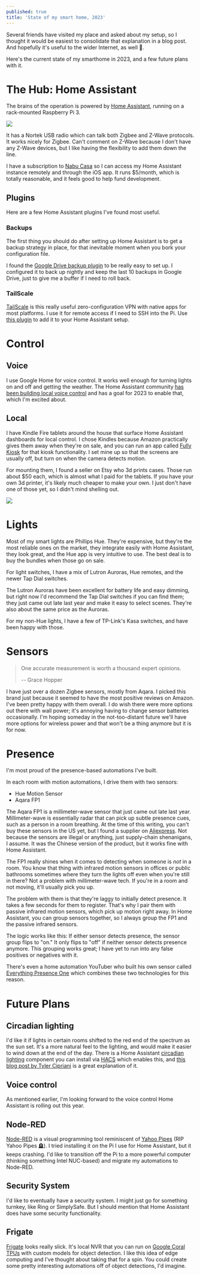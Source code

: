 ```yaml
---
published: true
title: 'State of my smart home, 2023'
---
```


Several friends have visited my place and asked about my setup, so I thought it would be easiest to 
consolidate that explanation in a blog post. And hopefully it's useful to the wider Internet, as well 🙂.

Here's the current state of my smarthome in 2023, and a few future plans with it.

# The Hub: Home Assistant

The brains of the operation is powered by [Home Assistant](https://www.home-assistant.io/), running on a rack-mounted Raspberry Pi 3.

![]({{site.cdn_path}}/2023/01/11/rack-pi.jpg)

It has a Nortek USB radio which can talk both Zigbee and Z-Wave protocols. It works nicely for Zigbee. Can't comment on Z-Wave because
I don't have any Z-Wave devices, but I like having the flexibility to add them down the line.

I have a subscription to [Nabu Casa](https://www.nabucasa.com/) so I can access my Home Assistant instance remotely and through the iOS app.
It runs $5/month, which is totally reasonable, and it feels good to help fund development. 

## Plugins

Here are a few Home Assistant plugins I've found most useful.

### Backups

The first thing you should do after setting up Home Assistant is to get a backup strategy in place,
for that inevitable moment when you bork your configuration file.

I found the [Google Drive backup plugin](https://github.com/sabeechen/hassio-google-drive-backup) to be really easy to set up. 
I configured it to back up nightly and keep the last 10 backups in Google Drive, just to give me a buffer
if I need to roll back.

### TailScale

[TailScale](https://tailscale.com) is this really useful zero-configuration VPN with native apps for 
most platforms. I use it for remote access if I need to SSH into the Pi. Use [this plugin](https://www.home-assistant.io/integrations/tailscale/)
to add it to your Home Assistant setup.

# Control

## Voice

I use Google Home for voice control. It works well enough for turning lights on and off and getting the weather. The Home
Assistant community [has been building local voice control](https://www.home-assistant.io/blog/2022/12/20/year-of-voice/) 
and has a goal for 2023 to enable that, which I'm excited about.

## Local

I have Kindle Fire tablets around the house that surface Home Assistant dashboards for local control.
I chose Kindles because Amazon practically gives them away when they're on sale, and you can run an app called [Fully Kiosk](https://www.fully-kiosk.com/en/) 
for that kiosk functionality. I set mine up so that the screens are usually off, but turn on when the camera detects motion.

For mounting them, I found a seller on Etsy who 3d prints cases. Those run about $50 each, which is almost what I paid for the tablets. 
If you have your own 3d printer, it's likely much cheaper to make your own. I just don't have one of those yet, 
so I didn't mind shelling out.

![]({{site.cdn_path}}/2023/01/11/kindle-kiosk.jpg)

# Lights

Most of my smart lights are Phillips Hue. They're expensive, but they're the most reliable ones on the market,
they integrate easily with Home Assistant, they look great, and the Hue app is very intuitive to use. 
The best deal is to buy the bundles when those go on sale.

For light switches, I have a mix of Lutron Auroras, Hue remotes, and the newer Tap Dial switches.

The Lutron Auroras have been excellent for battery life and easy dimming, 
but right now I'd recommend the Tap Dial switches if you can find them; they just came out late last year 
and make it easy to select scenes. They're also about the same price as the Auroras.

For my non-Hue lights, I have a few of TP-Link's Kasa switches, and have been happy with those. 

# Sensors

> One accurate measurement is worth a thousand expert opinions.
> 
> -- Grace Hopper

I have just over a dozen Zigbee sensors, mostly from Aqara. I picked this brand just because it seemed to have the 
most positive reviews on Amazon. I've been pretty happy with them overall. I do wish there were more options out there 
with wall power; it's annoying having to change sensor batteries occasionally. I'm hoping someday in the 
not-too-distant future we'll have more options for wireless power and that won't be a thing anymore but it is for now.

# Presence

I'm most proud of the presence-based automations I've built.

In each room with motion automations, I drive them with two sensors:
* Hue Motion Sensor
* Aqara FP1

The Aqara FP1 is a millimeter-wave sensor that just came out late last year. Millimeter-wave is essentially radar that 
can pick up subtle presence cues, such as a person in a room breathing. At the time of this writing, you can't buy these 
sensors in the US yet, but I found a supplier on [Aliexpress](https://www.aliexpress.us). Not because the sensors are illegal or anything, 
just supply-chain shenanigans, I assume. It was the Chinese version of the product, but it works fine with Home Assistant.

The FP1 really shines when it comes to detecting when someone is *not* in a room. You know that thing with infrared 
motion sensors in offices or public bathrooms sometimes where they turn the lights off even when you're still in there? Not a problem 
with millimeter-wave tech. If you're in a room and not moving, it'll usually pick you up.

The problem with them is that they're laggy to initially detect presence. It takes a few seconds for them to register. That's why
I pair them with passive infrared motion sensors, which pick up motion right away. In Home Assistant, you can group sensors together,
so I always group the FP1 and the passive infrared sensors. 

The logic works like this: If either sensor detects presence, the sensor group flips to "on." 
It only flips to "off" if neither sensor detects presence anymore. This grouping works great; I have yet to run into 
any false positives or negatives with it.

There's even a home automation YouTuber who built his own sensor called [Everything Presence One](https://shop.everythingsmart.io/en-us/products/everything-presence-one-kit) 
which combines these two technologies for this reason.

# Future Plans

## Circadian lighting

I'd like it if lights in certain rooms shifted to the red end of the spectrum
as the sun set. It's a more natural feel to the lighting, and would make it 
easier to wind down at the end of the day. There is a Home Assistant
[circadian lighting](https://github.com/claytonjn/hass-circadian_lighting) component you can install
via [HACS](https://hacs.xyz/) which enables this, and [this blog post by 
Tyler Cipriani](https://tylercipriani.com/blog/2022/10/17/whole-house-circadian-lighting-with-home-assistant/) is a great
explanation of it.

## Voice control

As mentioned earlier, I'm looking forward to the voice control Home Assistant is rolling out this year. 

## Node-RED

[Node-RED](https://nodered.org/) is a visual programming tool reminiscent of [Yahoo Pipes](https://www.david-merrick.com/2010/06/19/remixing-the-web-part-2-using-yahoo-pipes/) (RIP Yahoo Pipes 🪦). 
I tried installing it on the Pi I use for Home Assistant, but it keeps crashing. I'd like to transition off the Pi to a more powerful computer (thinking something Intel NUC-based) and migrate my automations to Node-RED. 

## Security System

I'd like to eventually have a security system. I might just go for something turnkey, like Ring or SimplySafe. But I should mention that Home Assistant does have some security functionality.

## Frigate

[Frigate](https://frigate.video/) looks really slick. It's local NVR that you can run on [Google Coral TPUs](https://coral.ai/) with custom models for object detection. I like this idea of edge computing and I've thought about taking that for a spin. You could create some pretty interesting automations off of object detections, I'd imagine.
